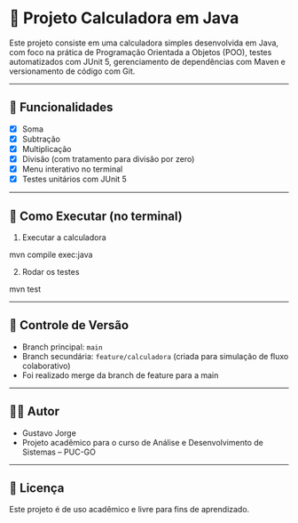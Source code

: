 # 🧮 Projeto Calculadora em Java

Este projeto consiste em uma calculadora simples desenvolvida em Java, com foco na prática de Programação Orientada a Objetos (POO), testes automatizados com JUnit 5, gerenciamento de dependências com Maven e versionamento de código com Git.

---

## 📌 Funcionalidades

- [x] Soma
- [x] Subtração
- [x] Multiplicação
- [x] Divisão (com tratamento para divisão por zero)
- [x] Menu interativo no terminal
- [x] Testes unitários com JUnit 5

---

## 🚀 Como Executar (no terminal)

1. Executar a calculadora

mvn compile exec:java

2. Rodar os testes

mvn test

---

## 🔀 Controle de Versão

- Branch principal: `main`
- Branch secundária: `feature/calculadora` (criada para simulação de fluxo colaborativo)
- Foi realizado merge da branch de feature para a main

---

## 👨‍💻 Autor

- Gustavo Jorge 
- Projeto acadêmico para o curso de Análise e Desenvolvimento de Sistemas – PUC-GO

---

## 📝 Licença

Este projeto é de uso acadêmico e livre para fins de aprendizado.
